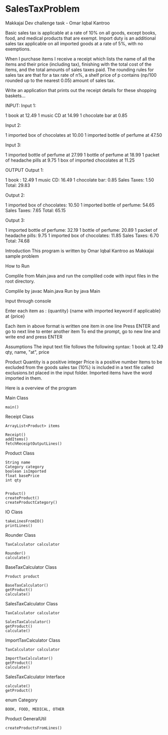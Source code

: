 # SalesTaxProblem

Makkajai Dev challenge task - Omar Iqbal Kantroo

Basic sales tax is applicable at a rate of 10% on all goods, except books, food, and medical products that are exempt.
Import duty is an additional sales tax applicable on all imported goods at a rate of 5%, with no exemptions.

When I purchase items I receive a receipt which lists the name of all the items and their price (including tax),
finishing with the total cost of the items, and the total amounts of sales taxes paid. The rounding rules for sales tax are that for a tax rate
of n%, a shelf price of p contains (np/100 rounded up to the nearest 0.05) amount of sales tax.

Write an application that prints out the receipt details for these shopping baskets...

INPUT:
Input 1:

1 book at 12.49
1 music CD at 14.99
1 chocolate bar at 0.85

Input 2:

1 imported box of chocolates at 10.00
1 imported bottle of perfume at 47.50

Input 3:

1 imported bottle of perfume at 27.99
1 bottle of perfume at 18.99
1 packet of headache pills at 9.75
1 box of imported chocolates at 11.25

OUTPUT
Output 1:

1 book : 12.49
1 music CD: 16.49
1 chocolate bar: 0.85
Sales Taxes: 1.50
Total: 29.83

Output 2:

1 imported box of chocolates: 10.50
1 imported bottle of perfume: 54.65
Sales Taxes: 7.65
Total: 65.15

Output 3:

1 imported bottle of perfume: 32.19
1 bottle of perfume: 20.89
1 packet of headache pills: 9.75
1 imported box of chocolates: 11.85
Sales Taxes: 6.70
Total: 74.68

Introduction
This program is written by Omar Iqbal Kantroo as Makkajai sample problem

How to Run

Complile from Main.java and run the compliled code with input files in the root directory.

Complile by javac Main.java
Run by java Main

Input through console

Enter each item as : {quantity} {name with imported keyword if applicable} at {price}

Each item in above format is written one item in one line
Press ENTER and go to next line to enter another item
To end the prompt, go to new line and write end and press ENTER

Assumptions
The input text file follows the following syntax:
1 book at 12.49
qty, name, "at", price

Product Quantity is a positive integer
Price is a positive number
Items to be excluded from the goods sales tax (10%) is included in a text file called exclusions.txt placed in the input folder.
Imported items have the word imported in them.

Here is a overview of the program

Main Class

    main()

Receipt Class

    ArrayList<Product> items

    Receipt()
    addItems()
    fetchReceiptOutputLines()

Product Class

    String name
    Category category
    boolean isImported
    float basePrice
    int qty


    Product()
    createProduct()
    createProductCategory()

IO Class

    takeLinesFromIO()
    printLines()

Rounder Class

    TaxCalculator calculator

    Rounder()
    calculate()

BaseTaxCalculator Class

    Product product

    BaseTaxCalculator()
    getProduct()
    calculate()

SalesTaxCalculator Class

    TaxCalculator calculator

    SalesTaxCalculator()
    getProduct()
    calculate()

ImportTaxCalculator Class

    TaxCalculator calculator

    ImportTaxCalculator()
    getProduct()
    calculate()

SalesTaxCalculator Interface

    calculate()
    getProduct()

enum Category

    BOOK, FOOD, MEDICAL, OTHER

Product GeneralUtil

    createProductsFromLines()
